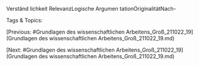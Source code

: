 Verständ
lichkeit
RelevanzLogische 
Argumen
tationOriginalitätNach-

   Tags & Topics:
   

[Previous: #Grundlagen des wissenschaftlichen Arbeitens_Groß_211022_19](Grundlagen des wissenschaftlichen Arbeitens_Groß_211022_19.md)

[Next: #Grundlagen des wissenschaftlichen Arbeitens_Groß_211022_19](Grundlagen des wissenschaftlichen Arbeitens_Groß_211022_19.md)